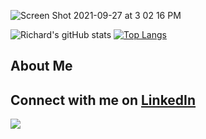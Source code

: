 ![Screen Shot 2021-09-27 at 3 02 16 PM](https://user-images.githubusercontent.com/85139853/134991478-a4c59079-402a-4b2a-9393-79003755c1e0.png)

![Richard's gitHub stats](https://github-readme-stats.vercel.app/api?username=Richard-Watanabe&theme=react&show_icons=true) 
[![Top Langs](https://github-readme-stats.vercel.app/api/top-langs/?username=Richard-Watanabe&theme=react&layout=compact)](https://github.com/anuraghazra/github-readme-stats)

## About Me

## Connect with me on [LinkedIn](https://www.linkedin.com/in/richard-watanabe/)

[<img src="https://img.shields.io/badge/LinkedIn-0077B5?style=for-the-badge&logo=linkedin&logoColor=white">](https://www.linkedin.com/in/richard-watanabe/)



<!--
**Richard-Watanabe/Richard-Watanabe** is a ✨ _special_ ✨ repository because its `README.md` (this file) appears on your GitHub profile.

Here are some ideas to get you started:

- 🔭 I’m currently working on ...
- 🌱 I’m currently learning ...
- 👯 I’m looking to collaborate on ...
- 🤔 I’m looking for help with ...
- 💬 Ask me about ...
- 📫 How to reach me: ...
- 😄 Pronouns: ...
- ⚡ Fun fact: ...
-->
